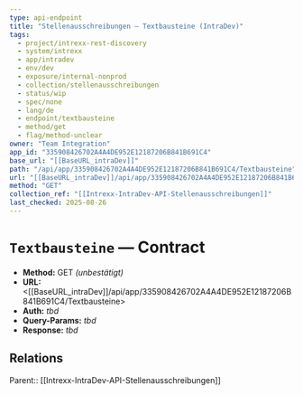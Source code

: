```yaml
---
type: api-endpoint
title: "Stellenausschreibungen — Textbausteine (IntraDev)"
tags:
  - project/intrexx-rest-discovery
  - system/intrexx
  - app/intradev
  - env/dev
  - exposure/internal-nonprod
  - collection/stellenausschreibungen
  - status/wip
  - spec/none
  - lang/de
  - endpoint/textbausteine
  - method/get
  - flag/method-unclear
owner: "Team Integration"
app_id: "335908426702A4A4DE952E12187206B841B691C4"
base_url: "[[BaseURL_intraDev]]"
path: "/api/app/335908426702A4A4DE952E12187206B841B691C4/Textbausteine"
url: "[[BaseURL_intraDev]]/api/app/335908426702A4A4DE952E12187206B841B691C4/Textbausteine"
method: "GET"
collection_ref: "[[Intrexx-IntraDev-API-Stellenausschreibungen]]"
last_checked: 2025-08-26
---
```


# `Textbausteine` — Contract
- **Method:** GET *(unbestätigt)*  
- **URL:** <[[BaseURL_intraDev]]/api/app/335908426702A4A4DE952E12187206B841B691C4/Textbausteine>  
- **Auth:** _tbd_  
- **Query-Params:** _tbd_  
- **Response:** _tbd_

## Relations
Parent:: [[Intrexx-IntraDev-API-Stellenausschreibungen]]

